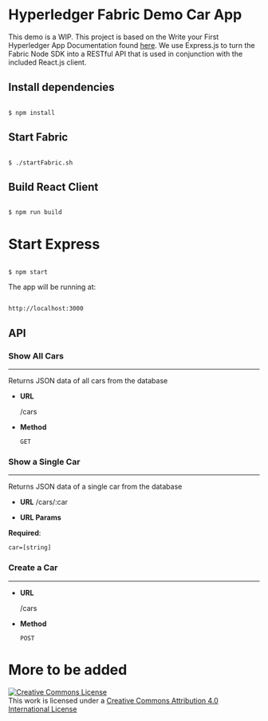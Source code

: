 # Hyperledger Fabric Demo Car App
This demo is a WIP. This project is based on the Write your First Hyperledger App Documentation found [here]('http://hyperledger-fabric.readthedocs.io/en/latest/write_first_app.html'). We use Express.js to turn the Fabric Node SDK into a RESTful API that is used in conjunction with the included React.js client.

## Install dependencies

 ```

$ npm install

```

## Start Fabric

```

$ ./startFabric.sh

```

## Build React Client

```

$ npm run build

```

# Start Express

```

$ npm start

```

The app will be running at:

```

http://localhost:3000

```

## API

### Show All Cars
---
Returns JSON data of all cars from the database

- **URL**

  /cars

- **Method**

  `GET`

### Show a Single Car
---
Returns JSON data of a single car from the database

- **URL**
  /cars/:car

- **URL Params**

 **Required**:

  `car=[string]`

### Create a Car
---

- **URL**

  /cars

- **Method**

  `POST`



# More to be added

<a rel="license" href="http://creativecommons.org/licenses/by/4.0/"><img alt="Creative Commons License" style="border-width:0" src="https://i.creativecommons.org/l/by/4.0/88x31.png" /></a><br />This work is licensed under a <a rel="license" href="http://creativecommons.org/licenses/by/4.0/">Creative Commons Attribution 4.0 International License</a>
